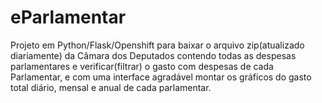 # eParlamentar
Projeto em Python/Flask/Openshift para baixar o arquivo zip(atualizado diariamente) da Câmara dos Deputados contendo todas as despesas parlamentares
e verificar(filtrar) o gasto com despesas de cada Parlamentar, e com uma interface agradável montar os gráficos 
do gasto total diário, mensal e anual de cada parlamentar.
